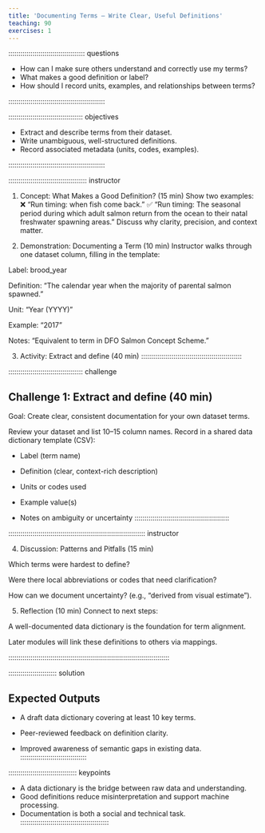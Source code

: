 ```yaml
---
title: 'Documenting Terms — Write Clear, Useful Definitions'
teaching: 90
exercises: 1
---
```


:::::::::::::::::::::::::::::::::::::: questions 

- How can I make sure others understand and correctly use my terms?
- What makes a good definition or label?
- How should I record units, examples, and relationships between terms?

::::::::::::::::::::::::::::::::::::::::::::::::

::::::::::::::::::::::::::::::::::::: objectives

- Extract and describe terms from their dataset.
- Write unambiguous, well-structured definitions.
- Record associated metadata (units, codes, examples).

::::::::::::::::::::::::::::::::::::::::::::::::

::::::::::::::::::::::::::::::::::::::: instructor
1. Concept: What Makes a Good Definition? (15 min)
Show two examples:
❌ “Run timing: when fish come back.”
✅ “Run timing: The seasonal period during which adult salmon return from the ocean to their natal freshwater spawning areas.”
Discuss why clarity, precision, and context matter.

2. Demonstration: Documenting a Term (10 min)
Instructor walks through one dataset column, filling in the template:

Label: brood_year

Definition: “The calendar year when the majority of parental salmon spawned.”

Unit: “Year (YYYY)”

Example: “2017”

Notes: “Equivalent to term in DFO Salmon Concept Scheme.”

3. Activity: Extract and define (40 min)
::::::::::::::::::::::::::::::::::::::::::::::::::

::::::::::::::::::::::::::::::::::::: challenge 

## Challenge 1: Extract and define (40 min)

Goal: Create clear, consistent documentation for your own dataset terms.

Review your dataset and list 10–15 column names. Record in a shared data dictionary template (CSV):

- Label (term name)

- Definition (clear, context-rich description)

- Units or codes used

- Example value(s)

- Notes on ambiguity or uncertainty
::::::::::::::::::::::::::::::::::::::::::::::: 

:::::::::::::::::::::::::::::::::::::::::::::::::::::::::::::::::::: instructor

4. Discussion: Patterns and Pitfalls (15 min)

Which terms were hardest to define?

Were there local abbreviations or codes that need clarification?

How can we document uncertainty? (e.g., “derived from visual estimate”).

5. Reflection (10 min)
Connect to next steps:

A well-documented data dictionary is the foundation for term alignment.

Later modules will link these definitions to others via mappings.

::::::::::::::::::::::::::::::::::::::::::::::::::::::::::::::::::::::::::::::::

:::::::::::::::::::::::: solution 

## Expected Outputs

- A draft data dictionary covering at least 10 key terms.

- Peer-reviewed feedback on definition clarity.

- Improved awareness of semantic gaps in existing data.
:::::::::::::::::::::::::::::::::

:::::::::::::::::::::::::::::::::: keypoints
- A data dictionary is the bridge between raw data and understanding.
- Good definitions reduce misinterpretation and support machine processing.
- Documentation is both a social and technical task.
::::::::::::::::::::::::::::::::::::::::::::
